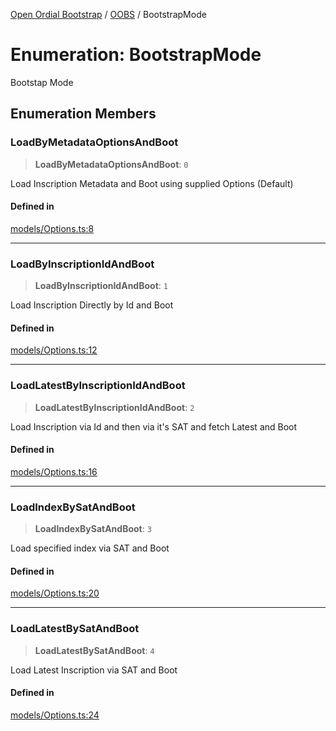 [Open Ordial Bootstrap](../../README.md) / [OOBS](../README.md) / BootstrapMode

# Enumeration: BootstrapMode

Bootstap Mode

## Enumeration Members

### LoadByMetadataOptionsAndBoot

> **LoadByMetadataOptionsAndBoot**: `0`

Load Inscription Metadata and Boot using supplied Options (Default)

#### Defined in

[models/Options.ts:8](https://github.com/open-ordinal/open-ordinal-bootstrap/blob/016feec9b8b1e9113d46e85545127ab92a2172b6/src/models/Options.ts#L8)

***

### LoadByInscriptionIdAndBoot

> **LoadByInscriptionIdAndBoot**: `1`

Load Inscription Directly by Id and Boot

#### Defined in

[models/Options.ts:12](https://github.com/open-ordinal/open-ordinal-bootstrap/blob/016feec9b8b1e9113d46e85545127ab92a2172b6/src/models/Options.ts#L12)

***

### LoadLatestByInscriptionIdAndBoot

> **LoadLatestByInscriptionIdAndBoot**: `2`

Load Inscription via Id and then via it's SAT and fetch Latest and Boot

#### Defined in

[models/Options.ts:16](https://github.com/open-ordinal/open-ordinal-bootstrap/blob/016feec9b8b1e9113d46e85545127ab92a2172b6/src/models/Options.ts#L16)

***

### LoadIndexBySatAndBoot

> **LoadIndexBySatAndBoot**: `3`

Load specified index via SAT and Boot

#### Defined in

[models/Options.ts:20](https://github.com/open-ordinal/open-ordinal-bootstrap/blob/016feec9b8b1e9113d46e85545127ab92a2172b6/src/models/Options.ts#L20)

***

### LoadLatestBySatAndBoot

> **LoadLatestBySatAndBoot**: `4`

Load Latest Inscription via SAT and Boot

#### Defined in

[models/Options.ts:24](https://github.com/open-ordinal/open-ordinal-bootstrap/blob/016feec9b8b1e9113d46e85545127ab92a2172b6/src/models/Options.ts#L24)
